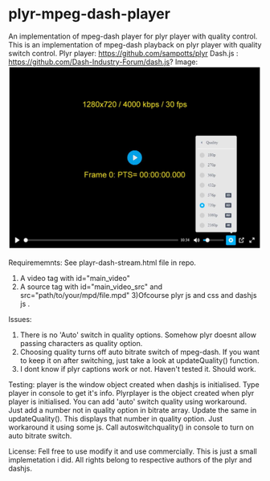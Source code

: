 # plyr-mpeg-dash-player
An implementation of mpeg-dash player for plyr player with quality control.
This is an implementation of mpeg-dash playback on plyr player with quality switch control.
Plyr player: https://github.com/sampotts/plyr
Dash.js : https://github.com/Dash-Industry-Forum/dash.js?
Image: ![alt text](./plyr-dash-player.JPG?raw=true)

Requirememnts:
See playr-dash-stream.html file in repo.
1) A video tag with id="main_video"
2) A source tag with id="main_video_src" and src="path/to/your/mpd/file.mpd"
3)Ofcourse plyr js and css and dashjs js .

Issues:
1) There is no 'Auto' switch in quality options. Somehow plyr doesnt allow passing characters as quality option.
2) Choosing quality turns off auto bitrate switch of mpeg-dash. If you want to keep it on after switching, just take a look at updateQuality() function.
3) I dont know if plyr captions work or not. Haven't tested it. Should work.

Testing:
player is the window object created when dashjs is initialised. Type player in console to get it's info.
Plyrplayer is the object created when plyr player is initialised.
You can add 'auto' switch quality using workaround. Just add a number not in quality option in bitrate array. Update the same in updateQuality(). This displays that number in quality option. Just workaround it using some js.
Call autoswitchquality() in console to turn on auto bitrate switch.

License: Fell free to use modify it and use commercially. This is just a small implemetation i did. All rights belong to respective authors of the plyr and dashjs.
